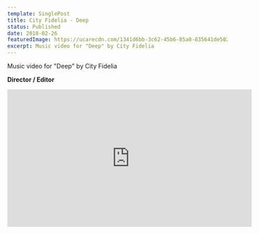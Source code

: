 ```yaml
---
template: SinglePost
title: City Fidelia - Deep
status: Published
date: 2018-02-26
featuredImage: https://ucarecdn.com/1341d6bb-3c62-45b6-85a0-835641de5029/-/crop/2048x1078/0,74/-/preview/
excerpt: Music video for "Deep" by City Fidelia
---
```

Music video for "Deep" by City Fidelia

**Director / Editor**

<iframe width="560" height="315" src="https://www.youtube.com/embed/BscuaYQ64D4" title="YouTube video player" frameborder="0" allow="accelerometer; autoplay; clipboard-write; encrypted-media; gyroscope; picture-in-picture" allowfullscreen></iframe>